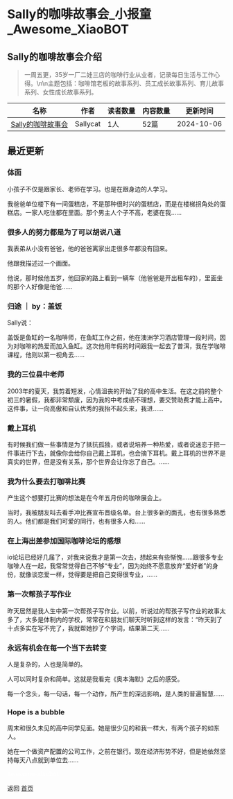 # Sally的咖啡故事会_小报童_Awesome_XiaoBOT

## Sally的咖啡故事会介绍
> 一周五更，35岁一厂二娃三店的咖啡行业从业者，记录每日生活与工作心得。\n\n主题包括：咖啡馆老板的故事系列、员工成长故事系列、育儿故事系列、女性成长故事系列。  
  


|名称|作者|读者数量|内容数量|更新时间|
|---|---|---|---|---|
|[Sally的咖啡故事会](https://xiaobot.net/p/jjmmmakemoney?refer=0b133df9-27dc-423b-8101-639049001c13)|Sallycat|1人|52篇|2024-10-06|

## 最近更新
### 体面

小孩子不仅是跟家长、老师在学习。也是在跟身边的人学习。

我爸爸单位楼下有一间蛋糕店，不是那种很时兴的蛋糕店，而是在楼梯拐角处的蛋糕店。一家人吃住都在里面。那个男主人个子不高，老婆在我......

### 很多人的努力都是为了可以胡说八道

我表弟从小没有爸爸，他的爸爸离家出走很多年都没有回来。

他跟我描述过一个画面。

他说，那时候他五岁，他回家的路上看到一辆车（他爸爸是开出租车的），里面坐的那个人好像是他爸......

### 归途 ｜ by：盖饭

Sally说：

盖饭是鱼缸的一名咖啡师，在鱼缸工作之前，他在澳洲学习酒店管理一段时间，因为对咖啡的热爱而加入鱼缸。这次他用年假的时间跟我一起去了普洱，我在学咖啡课程，他则以第一视角去......

### 我的三位县中老师

2003年的夏天，我剪着短发，心情沮丧的开始了我的高中生活。在这之前的整个初三的暑假，我都非常颓废，因为我的中考成绩不理想，要交赞助费才能上高中。这件事，让一向高傲和自认优秀的我抬不起头来，我进......

### 戴上耳机

有时候我们做一些事情是为了抵抗孤独，或者说培养一种热爱，或者说迷恋于把一件事进行下去，就像你会给你自己戴上耳机，也会摘下耳机。戴上耳机的世界不是真实的世界，但是没有关系，那个世界会让你忘了自己。......

### 我为什么要去打咖啡比赛

产生这个想要打比赛的想法是在今年五月份的咖啡展会上。

当时，我被朋友叫去看手冲比赛宣布晋级名单。台上很多新的面孔，也有很多熟悉的人。他们都是我们可爱的同行，也有很多人和......

### 在上海出差参加国际咖啡论坛的感想

io论坛已经好几届了，对我来说我才是第一次去，想起来有些惭愧……跟很多专业咖啡人在一起，我常常觉得自己不够“专业”，因为始终不愿意放弃“爱好者”的身份，就像谈恋爱一样，觉得要是把自己变得很专业，......

### 第一次帮孩子写作业

昨天居然是我人生中第一次帮孩子写作业。以前，听说过的帮孩子写作业的故事太多了，大多是体制内的学校，常常在和朋友们聊天时听到这样的发言：“昨天到了十点多实在写不完了，我就帮她抄了个字词，结果第二天......

### 永远有机会在每一个当下去转变

人是复杂的，人也是简单的。

人可以同时复杂和简单。这就是我看完《奥本海默》之后的感受。

每一个念头，每一句话，每一个动作，所产生的深远影响，是人类的普遍智慧......

### Hope is a bubble

周末和很久未见的高中同学见面。她是很少见的和我一样大，有两个孩子的如东人。

她在一个做资产配置的公司工作，之前在银行。现在经济形势不好，但是她依然坚持每天八点就到单位去......


<a href="https://github.com/Reno9527/awesome-xiaobot" style="color: white; text-decoration: none;">awesome-xiaobot</a>

返回 [首页](../README.md)
